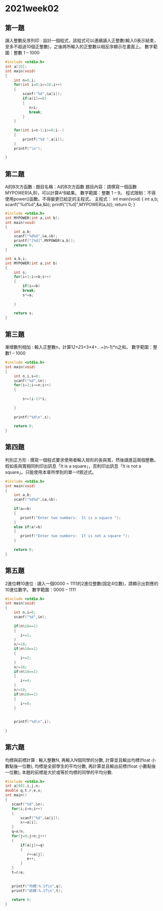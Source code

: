 # 2021week02

## 第一題
讀入整數反序列印 : 設計一個程式，該程式可以連續讀入正整數(輸入0表示結束，至多不超過10個正整數)，之後將所輸入的正整數以相反序顯示在畫面上。 
數字範圍：整數 1 – 1000  
```C
#include <stdio.h>
int a[10];
int main(void)
{
    int n=0,i;
    for(int i=0;i<=10;i++)
    {
        scanf("%d",&a[i]);
        if(a[i]==0)
        {
           n=i;
           break;    
        }
    }
    
    for(int i=n-1;i>=0;i--)
    {
        printf("%d ",a[i]);
    }
    printf("\n");
    
}
```

## 第二題
A的B次方函數 : 
題目名稱：A的B次方函數
題目內容：請撰寫一個函數MYPOWER(A,B)，可以計算A^B結果。
數字範圍：整數 1 – 9。
程式限制：不得使用power()函數。不得變更已給定的主程式。
主程式：
int main(void)
{
	int a,b;
	scanf("%d%d",&a,&b);
	printf("[%d]",MYPOWER(a,b));
	return 0;
}
```C
#include <stdio.h>
int MYPOWER(int a,int b);
int main(void)
{
	int a,b;
	scanf("%d%d",&a,&b);
	printf("[%d]",MYPOWER(a,b));
	return 0;
}

int a,b,i;
int MYPOWER(int a,int b)
{
    int s;
    for(i=1;i<=b;i++)
    {
        if(i==b)
        break;
        s*=a;
        
    }
    
    return s;
}
```

## 第三題
漸增數列相加 : 輸入正整數n，計算1*2+2*3+3*4+…+(n-1)*n之和。 
數字範圍：整數1 – 1000 
```C
#include <stdio.h>
int main(void)
{
    int n,i,s=0;
    scanf("%d",&n);
    for(i=2;i<=n;i++)
    {
        
        s+=(i-1)*i;   
     
    }
    
    printf("%d\n",s);
    
    return 0;
}
```

## 第四題
判別正方形 : 撰寫一個程式要求使用者輸入矩形的長與寬，然後讀進這兩個整數。假如長與寬相同則印出訊息「It is a square」，否則印出訊息「It is not a square」。只能使用本章所學到的單一if敘述式。 
```C
#include <stdio.h>
int main(void)
{
    int a,b;
    scanf("%d%d",&a,&b);
    
    if(a==b)
    {
       printf("Enter two numbers:  It is a square ");
    }   
    else if(a!=b)
    {
       printf("Enter two numbers:  It is not a square ");
    }
    
    return 0;
}
```

## 第五題
2進位轉10進位 : 讀入一個0000 ~ 1111的2進位整數(固定4位數)，請顯示出對應的10進位數字。 
數字範圍：0000 – 1111 
```C
#include <stdio.h>
int main(void)
{
    int n,i=0;
    scanf("%d",&n);
    
    if(n%10==1)
    {
       i+=1;
    }
    n/=10;
    if(n%10==1)
    {
       i+=2;
    }
    n/=10;
    if(n%10==1)
    {
       i+=4;
    }
    n/=10;
    if(n%10==1)
    {
       i+=8;
    }
    
    
    printf("%d\n",i);
   
}
```

## 第六題
均標與前標計算 : 輸入整數N, 再輸入N個同學的分數, 計算並且輸出均標(float 小數點後一位數), 均標是全部學生的平均分數, 再計算並且輸出前標(float 小數點後一位數), 本題的前標是大於或等於均標的同學的平均分數.
```C
#include <stdio.h>
int a[80],i,j,n;
double q,t,r,e,x;
int main()
{
   scanf("%d",&n);
   for(i;i<n;i++)
   {
       scanf("%d",&a[i]);
       x+=a[i];
   }
   q=x/n;
   for(j=0;j<n;j++)
   {
       if(a[j]>=q)
       {
          r+=a[j];
          e++;
       }
   }
   t=r/e;
   
   
   printf("均標:%.1f\n",q);
   printf("前標:%.1f\n",t);
   
   return 0;
}
```
